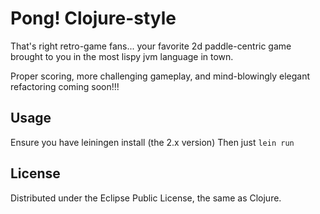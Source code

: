 # Pong! Clojure-style

That's right retro-game fans... your favorite 2d paddle-centric game brought to you in the most lispy jvm language in town.

Proper scoring, more challenging gameplay, and mind-blowingly elegant refactoring coming soon!!!

## Usage

Ensure you have leiningen install (the 2.x version)
Then just `lein run`

## License

Distributed under the Eclipse Public License, the same as Clojure.
